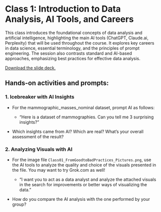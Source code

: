 
# Class 1: Introduction to Data Analysis, AI Tools, and Careers

This class introduces the foundational concepts of data analysis and artificial intelligence, highlighting the main AI tools (ChatGPT, Claude.ai, Perplexity) that will be used throughout the course. It explores key careers in data science, essential terminology, and the principles of prompt engineering. The session also contrasts standard and AI-based approaches, emphasizing best practices for effective data analysis.

[Download the slide deck.](./DA2I_Class01_Introduction.pdf)

## Hands-on activities and prompts:

### 1. Icebreaker with AI Insights
- For the mammographic_masses_nominal dataset, prompt AI as follows:

  - “Here is a dataset of mammographies. Can you tell me 3 surprising insights?”

- Which insights came from AI? Which are real? What’s your overall assessment of the result?

### 2. Analyzing Visuals with AI
- For the image file `Class01_FromGoodtoBadPractices_Pictures.png`, use the AI tools to analyze the quality and choice of the visuals presented in the file. You may want to try Grok.com as well!

  - “I want you to act as a data analyst and analyze the attached visuals in the search for improvements or better ways of visualizing the data.”

- How do you compare the AI analysis with the one performed by your group?
